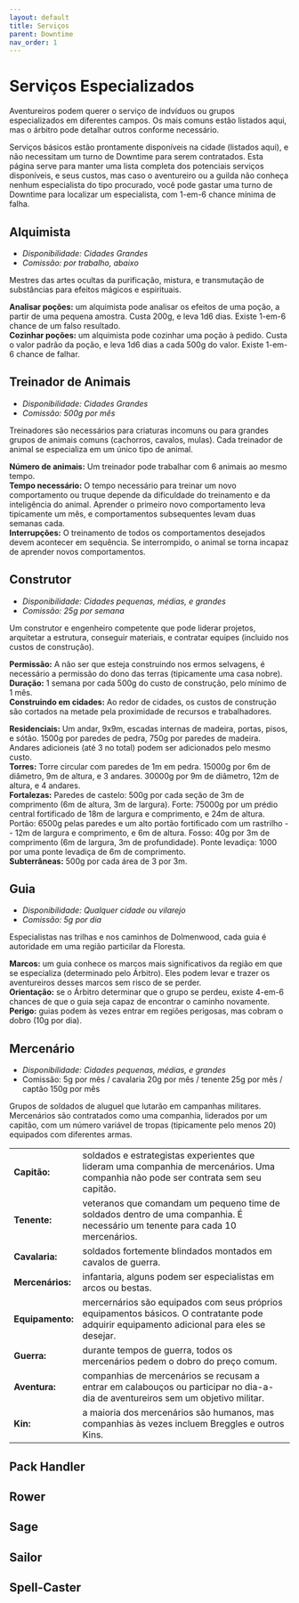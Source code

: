 ```yaml
---
layout: default
title: Serviços
parent: Downtime
nav_order: 1
---
```


# Serviços Especializados

Aventureiros podem querer o serviço de indvíduos ou grupos especializados em diferentes campos. Os mais comuns estão listados aqui, mas o árbitro pode detalhar outros conforme necessário.

Serviços básicos estão prontamente disponíveis na cidade (listados aqui), e não necessitam um turno de Downtime para serem contratados. Esta página serve para manter uma lista completa dos potenciais serviços disponíveis, e seus custos, mas caso o aventureiro ou a guilda não conheça nenhum especialista do tipo procurado, você pode gastar uma turno de Downtime para localizar um especialista, com 1-em-6 chance mínima de falha.

## Alquimista
- *Disponibilidade: Cidades Grandes*
- *Comissão: por trabalho, abaixo*

Mestres das artes ocultas da purificação, mistura, e transmutação de substâncias para efeitos mágicos e espirituais.

**Analisar poções:** um alquimista pode analisar os efeitos de uma poção, a partir de uma pequena amostra. Custa 200g, e leva 1d6 dias. Existe 1-em-6 chance de um falso resultado.\
**Cozinhar poções:** um alquimista pode cozinhar uma poção à pedido. Custa o valor padrão da poção, e leva 1d6 dias a cada 500g do valor. Existe 1-em-6 chance de falhar.

## Treinador de Animais
- *Disponibilidade: Cidades Grandes*
- *Comissão: 500g por mês*

Treinadores são necessários para criaturas incomuns ou para grandes grupos de animais comuns (cachorros, cavalos, mulas). Cada treinador de animal se especializa em um único tipo de animal.

**Número de animais:** Um treinador pode trabalhar com 6 animais ao mesmo tempo.\
**Tempo necessário:** O tempo necessário para treinar um novo comportamento ou truque depende da dificuldade do treinamento e da inteligência do animal. Aprender o primeiro novo comportamento leva tipicamente um mês, e comportamentos subsequentes levam duas semanas cada.\
**Interrupções:** O treinamento de todos os comportamentos desejados devem acontecer em sequência. Se interrompido, o animal se torna incapaz de aprender novos comportamentos.

## Construtor
- _Disponibilidade: Cidades pequenas, médias, e grandes_
- _Comissão: 25g por semana_

Um construtor e engenheiro competente que pode liderar projetos, arquitetar a estrutura, conseguir materiais, e contratar equipes (incluido nos custos de construção).

**Permissão:** A não ser que esteja construindo nos ermos selvagens, é necessário a permissão do dono das terras (tipicamente uma casa nobre).\
**Duração:** 1 semana por cada 500g do custo de construção, pelo mínimo de 1 mês.\
**Construindo em cidades:** Ao redor de cidades, os custos de construção são cortados na metade pela proximidade de recursos e trabalhadores.

**Residenciais:** Um andar, 9x9m, escadas internas de madeira, portas, pisos, e sótão. 1500g por paredes de pedra, 750g por paredes de madeira. Andares adicioneis (até 3 no total) podem ser adicionados pelo mesmo custo.\
**Torres:** Torre circular com paredes de 1m em pedra. 15000g por 6m de diâmetro, 9m de altura, e 3 andares. 30000g por 9m de diâmetro, 12m de altura, e 4 andares.\
**Fortalezas:** Paredes de castelo: 500g por cada seção de 3m de comprimento (6m de altura, 3m de largura). Forte: 75000g por um prédio central fortificado de 18m de largura e comprimento, e 24m de altura. Portão: 6500g pelas paredes e um alto portão fortificado com um rastrilho -- 12m de largura e comprimento, e 6m de altura. Fosso: 40g por 3m de comprimento (6m de largura, 3m de profundidade). Ponte levadiça: 1000 por uma ponte levadiça de 6m de comprimento.\
**Subterrâneas:** 500g por cada área de 3 por 3m.

## Guia
- _Disponibilidade: Qualquer cidade ou vilarejo_
- _Comissão: 5g por dia_

Especialistas nas trilhas e nos caminhos de Dolmenwood, cada guia é autoridade em uma região particilar da Floresta.

**Marcos:** um guia conhece os marcos mais significativos da região em que se especializa (determinado pelo Árbitro). Eles podem levar e trazer os aventureiros desses marcos sem risco de se perder.\
**Orientação:** se o Árbitro determinar que o grupo se perdeu, existe 4-em-6 chances de que o guia seja capaz de encontrar o caminho novamente.\
**Perigo:** guias podem às vezes entrar em regiões perigosas, mas cobram o dobro (10g por dia).

## Mercenário
- _Disponibilidade: Cidades pequenas, médias, e grandes_
- Comissão: 5g por mês / cavalaria 20g por mês / tenente 25g por mês / captão 150g por mês

Grupos de soldados de aluguel que lutarão em campanhas militares. Mercenários são contratados como uma companhia, liderados por um capitão, com um número variável de tropas (tipicamente pelo menos 20) equipados com diferentes armas.

| | |
| :--- | :--- |
| **Capitão:** | soldados e estrategistas experientes que lideram uma companhia de mercenários. Uma companhia não pode ser contrata sem seu capitão. |
| **Tenente:** | veteranos que comandam um pequeno time de soldados dentro de uma companhia. É necessário um tenente para cada 10 mercenários. |
| **Cavalaria:** | soldados fortemente blindados montados em cavalos de guerra. |
| **Mercenários:** | infantaria, alguns podem ser especialistas em arcos ou bestas. |
| **Equipamento:** | mercernários são equipados com seus próprios equipamentos básicos. O contratante pode adquirir equipamento adicional para eles se desejar. |
| **Guerra:** | durante tempos de guerra, todos os mercenários pedem o dobro do preço comum. |
| **Aventura:** | companhias de mercenários se recusam a entrar em calabouços ou participar no dia-a-dia de aventureiros sem um objetivo militar. |
| **Kin:** | a maioria dos mercenários são humanos, mas companhias às vezes incluem Breggles e outros Kins. |

## Pack Handler
## Rower
## Sage
## Sailor
## Spell-Caster
